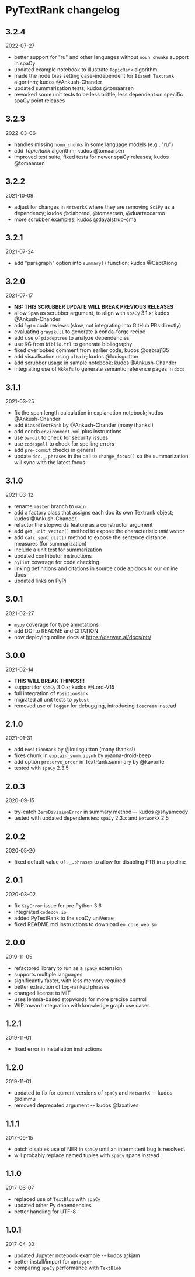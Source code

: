 # PyTextRank changelog

## 3.2.4

2022-07-27

  * better support for "ru" and other languages without `noun_chunks` support in spaCy
  * updated example notebook to illustrate `TopicRank` algorithm
  * made the node bias setting case-independent for `Biased Textrank` algorithm; kudos @Ankush-Chander
  * updated summarization tests; kudos @tomaarsen
  * reworked some unit tests to be less brittle, less dependent on specific spaCy point releases


## 3.2.3

2022-03-06

  * handles missing `noun_chunks` in some language models (e.g., "ru")
  * add *TopicRank* algorithm; kudos @tomaarsen
  * improved test suite; fixed tests for newer spaCy releases; kudos @tomaarsen


## 3.2.2

2021-10-09

  * adjust for changes in `NetworkX` where they are removing `SciPy` as a dependency; kudos @clabornd, @tomaarsen, @duarteocarmo
  * more scrubber examples; kudos @dayalstrub-cma


## 3.2.1

2021-07-24

  * add "paragraph" option into `summary()` function; kudos @CaptXiong


## 3.2.0

2021-07-17

  * **NB: THIS SCRUBBER UPDATE WILL BREAK PREVIOUS RELEASES**
  * allow `Span` as scrubber argument, to align with `spaCy` 3.1.x; kudos @Ankush-Chander
  * add `lgtm` code reviews (slow, not integrating into GitHub PRs directly)
  * evaluating `grayskull` to generate a conda-forge recipe
  * add use of `pipdeptree` to analyze dependencies
  * use KG from `biblio.ttl` to generate bibliography
  * fixed overlooked comment from earlier code; kudos @debraj135
  * add visualisation using `altair`; kudos @louisguitton
  * add scrubber usage in sample notebook; kudos @Ankush-Chander
  * integrating use of `MkRefs` to generate semantic reference pages in `docs`


## 3.1.1

2021-03-25

  * fix the span length calculation in explanation notebook; kudos @Ankush-Chander
  * add `BiasedTextRank` by @Ankush-Chander (many thanks!)
  * add conda `environment.yml` plus instructions
  * use `bandit` to check for security issues
  * use `codespell` to check for spelling errors
  * add `pre-commit` checks in general
  * update `doc._.phrases` in the call to `change_focus()` so the summarization will sync with the latest focus


## 3.1.0

2021-03-12

  * rename `master` branch to `main`
  * add a factory class that assigns each doc its own Textrank object; kudos @Ankush-Chander
  * refactor the stopwords feature as a constructor argument
  * add `get_unit_vector()` method to expose the characteristic *unit vector*
  * add `calc_sent_dist()` method to expose the sentence distance measures (for summarization)
  * include a unit test for summarization
  * updated contributor instructions
  * `pylint` coverage for code checking
  * linking definitions and citations in source code apidocs to our online docs
  * updated links on PyPi


## 3.0.1

2021-02-27

  * `mypy` coverage for type annotations
  * add DOI to README and CITATION
  * now deploying online docs at <https://derwen.ai/docs/ptr/>


## 3.0.0

2021-02-14

  * **THIS WILL BREAK THINGS!!!**
  * support for `spaCy` 3.0.x; kudos @Lord-V15
  * full integration of `PositionRank`
  * migrated all unit tests to `pytest`
  * removed use of `logger` for debugging, introducing `icecream` instead


## 2.1.0

2021-01-31

  * add `PositionRank` by @louisguitton (many thanks!)
  * fixes chunk in `explain_summ.ipynb` by @anna-droid-beep
  * add option `preserve_order` in TextRank.summary by @kavorite
  * tested with `spaCy` 2.3.5


## 2.0.3

2020-09-15

  * try-catch `ZeroDivisionError` in summary method -- kudos @shyamcody
  * tested with updated dependencies: `spaCy` 2.3.x and `NetworkX` 2.5


## 2.0.2

2020-05-20

  * fixed default value of `._.phrases` to allow for disabling PTR in a pipeline


## 2.0.1

2020-03-02

  * fix `KeyError` issue for pre Python 3.6
  * integrated `codecov.io`
  * added PyTextRank to the spaCy uniVerse
  * fixed README.md instructions to download `en_core_web_sm`


## 2.0.0

2019-11-05

  * refactored library to run as a `spaCy` extension
  * supports multiple languages
  * significantly faster, with less memory required
  * better extraction of top-ranked phrases
  * changed license to MIT
  * uses lemma-based stopwords for more precise control
  * WIP toward integration with knowledge graph use cases


## 1.2.1

2019-11-01

  * fixed error in installation instructions


## 1.2.0

2019-11-01

  * updated to fix for current versions of `spaCy` and `NetworkX` -- kudos @dimmu
  * removed deprecated argument -- kudos @laxatives


## 1.1.1

2017-09-15

  * patch disables use of NER in `spaCy` until an intermittent bug is resolved.
  * will probably replace named tuples with `spaCy` spans instead.


## 1.1.0

2017-06-07

  * replaced use of `TextBlob` with `spaCy`
  * updated other Py dependencies
  * better handling for UTF-8


## 1.0.1

2017-04-30

  * updated Jupyter notebook example -- kudos @kjam
  * better install/import for `aptagger`
  * comparing `spaCy` performance with `TextBlob`
